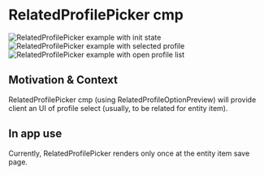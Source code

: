 # RelatedProfilePicker cmp

![RelatedProfilePicker example with init state](https://i.ibb.co/yYrdYwx/Screenshot-2023-01-05-at-20-10-07.png)
![RelatedProfilePicker example with selected profile](https://i.ibb.co/8xSG3Pz/Screenshot-2023-01-05-at-20-10-28.png)
![RelatedProfilePicker example with open profile list](https://i.ibb.co/HdPmnFC/Screenshot-1.png)

## Motivation & Context

RelatedProfilePicker cmp (using RelatedProfileOptionPreview) will provide client an UI of profile select (usually, to be related for entity item).

## In app use

Currently, RelatedProfilePicker renders only once at the entity item save page.
